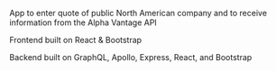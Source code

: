 App to enter quote of public North American company and to receive information from the Alpha Vantage API

Frontend built on React & Bootstrap

Backend built on GraphQL, Apollo, Express, React, and Bootstrap
